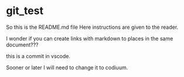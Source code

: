 # git_test
So this is the README.md file
Here instructions are given to the reader.

I wonder if you can create links with markdown to places in the same document???


this is a commit in vscode. 

Sooner or later I will need to change it to codiuum.

